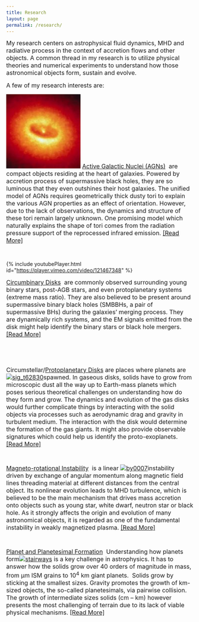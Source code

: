```yaml
---
title: Research
layout: page
permalink: /research/
---
```

<span style="font-size: 12pt;">My research centers on astrophysical fluid dynamics, MHD and radiative process in the context of accretion flows and other objects. A common thread in my research is to utilize physical theories and numerical experiments to understand how those astronomical objects form, sustain and evolve.</span>

<span style="font-size: 12pt;">A few of my research interests are:</span>

<span style="font-size: 12pt;"><a href="/research/agn/"><img class="alignright wp-image-34" src="/assets/hs-1992-27-a-large_web-150x150.jpg" alt="hs-1992-27-a-large_web" width="200" height="200" /></a> <a href="/research/agn/">Active Galactic Nuclei (AGNs)</a>  are compact objects residing at the heart of galaxies. Powered by accretion process of supermassive black holes, they are so luminous that they even outshines their host galaxies. The unified model of AGNs requires geometrically thick dusty tori to explain the various AGN properties as an effect of orientation. However, due to the lack of observations, the dynamics and structure of these tori remain largely unknown. One promising model which naturally explains the shape of tori comes from the radiation pressure support of the reprocessed infrared emission. <a href="/research/agn_torus">[Read More]</a><br /> </span>

&nbsp;

{% include youtubePlayer.html id="https://player.vimeo.com/video/121467348" %}


<span style="font-size: 12pt;"><a href="/research/cbd">Circumbinary Disks</a>  are commonly observed surrounding young binary stars, post-AGB stars, and even protoplanetary systems (extreme mass ratio). They are also believed to be present around supermassive binary black holes (SMBBHs, a pair of supermassive BHs) during the galaxies&#8217; merging process. They are dynamically rich systems, and the EM signals emitted from the disk might help identify the binary stars or black hole mergers.<a href="/research/cbd"> [Read More]</a></span>

&nbsp;

&nbsp;

<span style="font-size: 12pt;">Circumstellar/<a href="/research/ppd">Protoplanetary Disks</a> are places where planets are <a href="/research/ppd"><img class="wp-image-117 alignright" src="/assets/sig_t62830-e1475503509991-300x300.png" alt="sig_t62830" width="200" height="200" srcset="/assets/sig_t62830-e1475503509991-300x300.png 300w, /assets/sig_t62830-e1475503509991-150x150.png 150w, /assets/sig_t62830-e1475503509991.png 534w" sizes="(max-width: 200px) 100vw, 200px" /></a>spawned. In gaseous disks, solids have to grow from microscopic dust all the way up to Earth-mass planets which poses serious theoretical challenges on understanding how do they form and grow. The dynamics and evolution of the gas disks would further complicate things by interacting with the solid objects via processes such as aerodynamic drag and gravity in turbulent medium. The interaction with the disk would determine the formation of the gas giants. It might also provide observable signatures which could help us identify the proto-exoplanets. <a href="/research/ppd">[Read More]</a><br /> </span>

&nbsp;

<span style="font-size: 12pt;"><a href="/research/mri">Magneto-rotational Instability</a>  is a linear <a href="/research/mri"><img class="alignright wp-image-127" src="/assets/By0007-e1475507338766-300x246.png" alt="by0007" width="220" height="181" srcset="/assets/By0007-e1475507338766-300x246.png 300w, /assets/By0007-e1475507338766-768x630.png 768w, /assets/By0007-e1475507338766.png 853w" sizes="(max-width: 220px) 100vw, 220px" /></a>instability driven by exchange of angular momentum along magnetic field lines threading material at different distances from the central object. Its nonlinear evolution leads to MHD turbulence, which is believed to be the main mechanism that drives mass accretion onto objects such as young star, white dwarf, neutron star or black hole. As it strongly affects the origin and evolution of many astronomical objects, it is regarded as one of the fundamental instability in weakly magnetized plasma. <a href="/research/mri">[Read More]</a> </span>

&nbsp;

<span style="font-size: 12pt;"><a href="/research/planet">Planet and Planetesimal Formation</a>  Understanding how planets form<a href="/research/planet"><img class="alignright wp-image-134" src="/assets/stairways-e1475514908630-293x300.png" alt="stairways" width="220" height="225" srcset="/asslets/stairways-e1475514908630-293x300.png 293w, /assets/stairways-e1475514908630-768x787.png 768w, /assets/stairways-e1475514908630.png 774w" sizes="(max-width: 220px) 100vw, 220px" /></a> is a key challenge in astrophysics. It has to answer how the solids grow over 40 orders of magnitude in mass, from μm ISM grains to 10<sup>4</sup> km giant planets.  Solids grow by sticking at the smallest sizes. Gravity promotes the growth of km-sized objects, the so-called planetesimals, via pairwise collision. The growth of intermediate sizes solids (cm – km) however presents the most challenging of terrain due to its lack of viable physical mechanisms. <a href="/research/planet">[Read More]</a></span>
